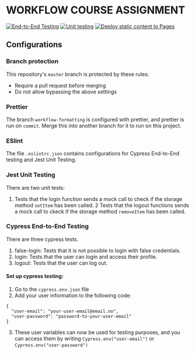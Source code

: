 # WORKFLOW COURSE ASSIGNMENT


[![End-to-End Testing](https://github.com/margretheby/social-media-client/actions/workflows/e2e-testing.yml/badge.svg)](https://github.com/margretheby/social-media-client/actions/workflows/e2e-testing.yml)
[![Unit testing](https://github.com/margretheby/social-media-client/actions/workflows/unit-testing.yml/badge.svg)](https://github.com/margretheby/social-media-client/actions/workflows/unit-testing.yml)
[![Deploy static content to Pages](https://github.com/margretheby/social-media-client/actions/workflows/pages.yml/badge.svg)](https://github.com/margretheby/social-media-client/actions/workflows/pages.yml)

## Configurations 
### Branch protection
This repository's ```master``` branch is protected by these rules:
- Require a pull request before merging
- Do not allow bypassing the above settings

### Prettier
The branch ```workflow-formatting``` is configured with prettier, and prettier is run on ```commit```. Merge this into another branch for it to run on this project.

### ESlint
The file ```.eslintrc.json``` contains configurations for Cypress End-to-End testing and Jest Unit Testing.

### Jest Unit Testing
There are two unit tests:
1. Tests that the login function sends a mock call to check if the storage method ```setItem``` has been called.
2 Tests that the logout functions sends a mock call to ckeck if the storage method ```removeItem``` has been called.

### Cypress End-to-End Testing
There are three cypress tests.
1. false-login: Tests that it is not possible to login with false credentials.
2. login: Tests that the user can login and access their profile.
3. logout: Tests that the user can log out.

#### Set up cypress testing:
1. Go to the ```cypress.env.json``` file
2. Add your user information to the following code:
```
{
  "user-email": "your-user-email@email.no",
  "user-password": "password-to-your-user-email"
}
```
3. These user variables can now be used for testing purposes, and you can access them by writing ```Cypress.env("user-email")``` or ```Cypress.env("user-password")```
